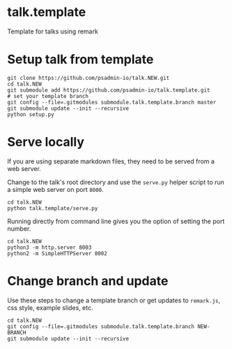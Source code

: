 # talk.template
Template for talks using remark

# Setup talk from template
```
git clone https://github.com/psadmin-io/talk.NEW.git 
cd talk.NEW
git submodule add https://github.com/psadmin-io/talk.template.git
# set your template branch
git config --file=.gitmodules submodule.talk.template.branch master
git submodule update --init --recursive
python setup.py
```

# Serve locally
If you are using separate markdown files, they need to be served from a web server. 

Change to the talk's root directory and use the `serve.py` helper script to run a simple web server on port `8000`.
```
cd talk.NEW
python talk.template/serve.py
```

Running directly from command line gives you the option of setting the port number.
```
cd talk.NEW
python3 -m http.server 8003
python2 -m SimpleHTTPServer 8002
```

# Change branch and update
Use these steps to change a template branch or get updates to `remark.js`, css style, example slides, etc.

```
cd talk.NEW
git config --file=.gitmodules submodule.talk.template.branch NEW-BRANCH
git submodule update --init --recursive
```